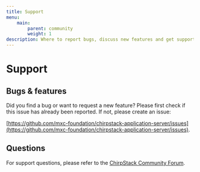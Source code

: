 ```yaml
---
title: Support
menu:
    main:
        parent: community
        weight: 1
description: Where to report bugs, discuss new features and get support from the community.
---
```


# Support

## Bugs & features

Did you find a bug or want to request a new feature? Please first check if
this issue has already been reported. If not, please create an issue:

[https://github.com/mxc-foundation/chirpstack-application-server/issues](https://github.com/mxc-foundation/chirpstack-application-server/issues).

## Questions

For support questions, please refer to the [ChirpStack Community Forum](https://forum.chirpstack.io/).
